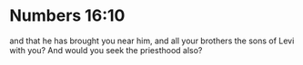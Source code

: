 # Numbers 16:10

and that he has brought you near him, and all your brothers the sons of Levi with you? And would you seek the priesthood also?
